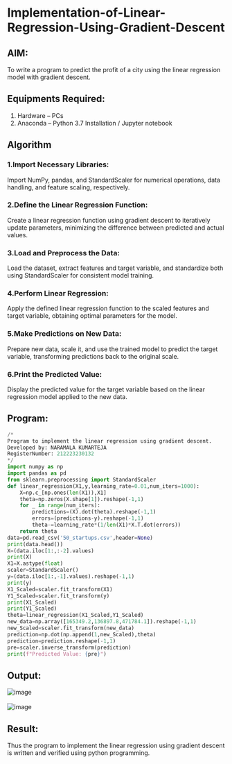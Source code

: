 # Implementation-of-Linear-Regression-Using-Gradient-Descent

## AIM:
To write a program to predict the profit of a city using the linear regression model with gradient descent.

## Equipments Required:
1. Hardware – PCs
2. Anaconda – Python 3.7 Installation / Jupyter notebook

## Algorithm
### 1.Import Necessary Libraries:

Import NumPy, pandas, and StandardScaler for numerical operations, data handling, and feature scaling, respectively.

### 2.Define the Linear Regression Function:

Create a linear regression function using gradient descent to iteratively update parameters, minimizing the difference between predicted and actual values.

### 3.Load and Preprocess the Data:

Load the dataset, extract features and target variable, and standardize both using StandardScaler for consistent model training.

### 4.Perform Linear Regression:

Apply the defined linear regression function to the scaled features and target variable, obtaining optimal parameters for the model.

### 5.Make Predictions on New Data:

Prepare new data, scale it, and use the trained model to predict the target variable, transforming predictions back to the original scale.

### 6.Print the Predicted Value:

Display the predicted value for the target variable based on the linear regression model applied to the new data.

## Program:
```python
/*
Program to implement the linear regression using gradient descent.
Developed by: NARAMALA KUMARTEJA
RegisterNumber: 212223230132
*/
import numpy as np
import pandas as pd
from sklearn.preprocessing import StandardScaler
def linear_regression(X1,y,learning_rate=0.01,num_iters=1000):
    X=np.c_[np.ones(len(X1)),X1]
    theta=np.zeros(X.shape[1]).reshape(-1,1)
    for _ in range(num_iters):
        predictions=(X).dot(theta).reshape(-1,1)
        errors=(predictions-y).reshape(-1,1)
        theta-=learning_rate*(1/len(X1)*X.T.dot(errors))
    return theta
data=pd.read_csv('50_startups.csv',header=None)
print(data.head())
X=(data.iloc[1:,:-2].values)
print(X)
X1=X.astype(float)
scaler=StandardScaler()
y=(data.iloc[1:,-1].values).reshape(-1,1)
print(y)
X1_Scaled=scaler.fit_transform(X1)
Y1_Scaled=scaler.fit_transform(y)
print(X1_Scaled)
print(Y1_Scaled)
theta=linear_regression(X1_Scaled,Y1_Scaled)
new_data=np.array([165349.2,136897.8,471784.1]).reshape(-1,1)
new_Scaled=scaler.fit_transform(new_data)
prediction=np.dot(np.append(1,new_Scaled),theta)
prediction=prediction.reshape(-1,1)
pre=scaler.inverse_transform(prediction)
print(f"Predicted Value: {pre}")
```

## Output:
![image](https://github.com/SANTHAN-2006/Implementation-of-Linear-Regression-Using-Gradient-Descent/assets/80164014/57195359-23f9-4dab-a2cb-b5262541375c)
<br>
<br>
![image](https://github.com/SANTHAN-2006/Implementation-of-Linear-Regression-Using-Gradient-Descent/assets/80164014/f223a179-d5b6-40bd-9728-1426475bfcaf)


## Result:
Thus the program to implement the linear regression using gradient descent is written and verified using python programming.
